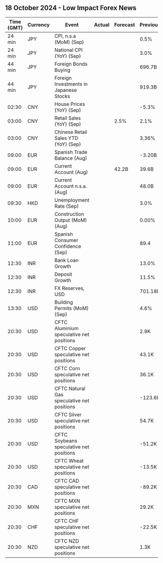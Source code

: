 ## 18 October 2024 - Low Impact Forex News

| Time (GMT) | Currency | Event | Actual | Forecast | Previous |
|------|----------|-------|--------|----------|----------|
| 24 min | JPY | CPI, n.s.a (MoM) (Sep) |  |  | 0.5% |
| 24 min | JPY | National CPI (YoY) (Sep) |  |  | 3.0% |
| 44 min | JPY | Foreign Bonds Buying |  |  | 696.7B |
| 44 min | JPY | Foreign Investments in Japanese Stocks |  |  | 919.3B |
| 02:30 | CNY | House Prices (YoY) (Sep) |  |  | -5.3% |
| 03:00 | CNY | Retail Sales (YoY) (Sep) |  | 2.5% | 2.1% |
| 03:00 | CNY | Chinese Retail Sales YTD (YoY) (Sep) |  |  | 3.36% |
| 09:00 | EUR | Spanish Trade Balance (Aug) |  |  | -3.20B |
| 09:00 | EUR | Current Account (Aug) |  | 42.2B | 39.6B |
| 09:00 | EUR | Current Account n.s.a. (Aug) |  |  | 48.0B |
| 09:30 | HKD | Unemployment Rate (Sep) |  |  | 3.0% |
| 10:00 | EUR | Construction Output (MoM) (Aug) |  |  | 0.00% |
| 11:00 | EUR | Spanish Consumer Confidence (Sep) |  |  | 89.4 |
| 12:30 | INR | Bank Loan Growth |  |  | 13.0% |
| 12:30 | INR | Deposit Growth |  |  | 11.5% |
| 12:30 | INR | FX Reserves, USD |  |  | 701.18B |
| 13:30 | USD | Building Permits (MoM) (Sep) |  |  | 4.6% |
| 20:30 | USD | CFTC Aluminium speculative net positions |  |  | 2.9K |
| 20:30 | USD | CFTC Copper speculative net positions |  |  | 43.1K |
| 20:30 | USD | CFTC Corn speculative net positions |  |  | 36.1K |
| 20:30 | USD | CFTC Natural Gas speculative net positions |  |  | -123.6K |
| 20:30 | USD | CFTC Silver speculative net positions |  |  | 54.7K |
| 20:30 | USD | CFTC Soybeans speculative net positions |  |  | -51.2K |
| 20:30 | USD | CFTC Wheat speculative net positions |  |  | -13.5K |
| 20:30 | CAD | CFTC CAD speculative net positions |  |  | -89.2K |
| 20:30 | MXN | CFTC MXN speculative net positions |  |  | 29.2K |
| 20:30 | CHF | CFTC CHF speculative net positions |  |  | -22.5K |
| 20:30 | NZD | CFTC NZD speculative net positions |  |  | 1.3K |
